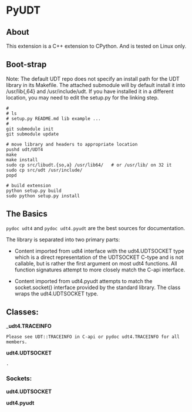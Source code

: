 PyUDT
=====

## About  
This extension is a C++ extension to CPython. And is tested on Linux only.


## Boot-strap 
Note:
The default UDT repo does not specify an install path for the UDT library in its
Makefile.  The attached submodule will by default install it into /usr/lib{,64} and
/usr/include/udt.  If you have installed it in a different location, you may need to
edit the setup.py for the linking step. 

```
#
# ls 
# setup.py README.md lib example ... 
# 
git submodule init 
git submodule update 

# move library and headers to appropriate location 
pushd udt/UDT4 
make
make install 
sudo cp src/libudt.{so,a} /usr/lib64/   # or /usr/lib/ on 32 it
sudo cp src/udt /usr/include/ 
popd 

# build extension 
python setup.py build 
sudo python setup.py install 
```


## The Basics 
`pydoc udt4` and `pydoc udt4.pyudt` are the best sources for documentation.

The library is separated into two primary parts:

* Content imported from udt4 interface with the udt4.UDTSOCKET type which is a direct
representation of the UDTSOCKET C-type and is not callable, but is rather the first 
argument on most udt4 functions. All function signatures attempt to more closely match
the C-api interface.

* Content imported from udt4.pyudt attempts to match the socket.socket() interface 
provided by the standard library.  The class wraps the udt4.UDTSOCKET type. 


## Classes:

___udt4.TRACEINFO__
```
Please see UDT::TRACEINFO in C-api or pydoc udt4.TRACEINFO for all members.  
```

__udt4.UDTSOCKET__ 
```
.
```


### Sockets:

__udt4.UDTSOCKET__ 



__udt4.pyudt__





